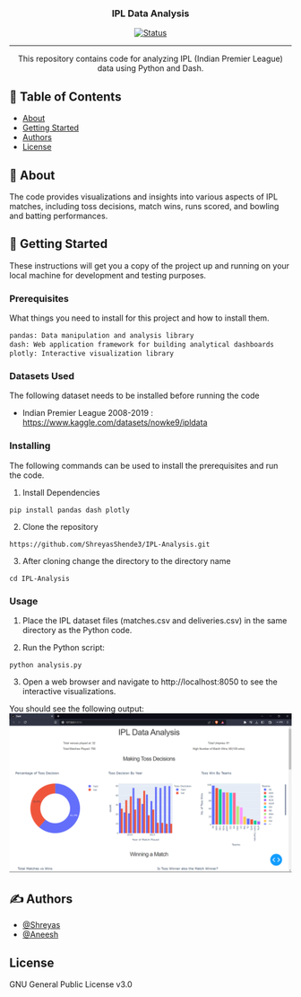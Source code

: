 <h3 align="center">IPL Data Analysis</h3>

<div align="center">

  [![Status](https://img.shields.io/badge/status-active-success.svg)]() 
</div>

---

<p align="center"> This repository contains code for analyzing IPL (Indian Premier League) data using Python and Dash. 
    <br> 
</p>

## 📝 Table of Contents
- [About](#about)
- [Getting Started](#getting_started)
- [Authors](#authors)
- [License](#license)

## 🧐 About <a name = "about"></a>
The code provides visualizations and insights into various aspects of IPL matches, including toss decisions, match wins, runs scored, and bowling and batting performances.

## 🏁 Getting Started <a name = "getting_started"></a>
These instructions will get you a copy of the project up and running on your local machine for development and testing purposes. 
### Prerequisites
What things you need to install for this project and how to install them.

```
pandas: Data manipulation and analysis library
dash: Web application framework for building analytical dashboards
plotly: Interactive visualization library
```
### Datasets Used
The following dataset needs to be installed before running the code

 - Indian Premier League 2008-2019 : https://www.kaggle.com/datasets/nowke9/ipldata


### Installing
The following commands can be used to install the prerequisites and run the code.

1) Install Dependencies

```
pip install pandas dash plotly
```

2) Clone the repository

```
https://github.com/ShreyasShende3/IPL-Analysis.git
```
3) After cloning change the directory to the directory name

```
cd IPL-Analysis
```

### Usage

1) Place the IPL dataset files (matches.csv and deliveries.csv) in the same directory as the Python code.

2) Run the Python script:

```
python analysis.py
```

3) Open a web browser and navigate to http://localhost:8050 to see the interactive visualizations.

You should see the following output:
![Output](https://github.com/ShreyasShende3/IPL-Analysis/blob/main/Screenshot%20(7).png)

## ✍️ Authors <a name = "authors"></a>
- [@Shreyas](https://github.com/ShreyasShende3)
- [@Aneesh](https://github.com/aneeshkhole)

## License <a name = "license"></a>
GNU General Public License v3.0
